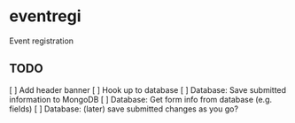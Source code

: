 # eventregi

Event registration

## TODO
[ ] Add header banner
[ ] Hook up to database
[ ] Database: Save submitted information to MongoDB
[ ] Database: Get form info from database (e.g. fields)
[ ] Database: (later) save submitted changes as you go?
